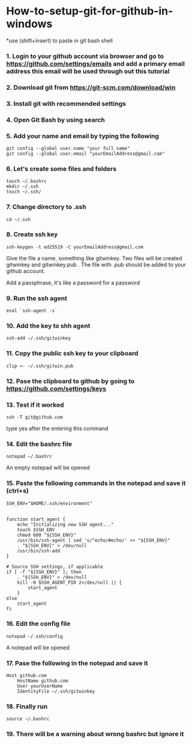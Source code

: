 # How-to-setup-git-for-github-in-windows

*use (shift+insert) to paste in git bash shell
### 1. Login to your github account via browser and go to https://github.com/settings/emails and add a primary email address this email will be used through out this tutorial 

### 2. Download git from https://git-scm.com/download/win

### 3. Install git with recommended settings


### 4. Open Git Bash by using search 

### 5. Add your name and email by typing the following 
```
git config --global user.name "your full name"
git config --global user.email "yourEmailAddress@gmail.com"
```

### 6. Let's create some files and folders
```
touch ~/.bashrc
mkdir ~/.ssh
touch ~/.ssh/
```

### 7. Change directory to .ssh
```
cd ~/.ssh
```

### 8. Create ssh key 
```
ssh-keygen -t ed25519 -C yourEmailAddress@gmail.com
```
Give the file a name, something like gitwinkey.
Two files will be created gitwinkey and gitwinkey.pub . The file with .pub should be added to your github account.

Add a passphrase, it's like a password for a password

### 9. Run the ssh agent
```
eval `ssh-agent -s`
```

### 10. Add the key to shh agent
```
ssh-add ~/.ssh/gitwinkey
```

### 11. Copy the public ssh key to your clipboard
```
clip <- ~/.ssh/gitwin.pub
```
### 12. Pase the clipboard to github by going to https://github.com/settings/keys

### 13. Test if it worked
```
ssh -T git@github.com
```
type yes after the entering this command

### 14. Edit the bashrc file
```
notepad ~/.bashrc
```
An empty notepad will be opened

### 15. Paste the following commands in the notepad and save it (ctrl+s)
```
SSH_ENV="$HOME/.ssh/environment"


function start_agent {
    echo "Initializing new SSH agent..."
    touch $SSH_ENV
    chmod 600 "${SSH_ENV}"
    /usr/bin/ssh-agent | sed 's/^echo/#echo/' >> "${SSH_ENV}"
    . "${SSH_ENV}" > /dev/null
    /usr/bin/ssh-add
}

# Source SSH settings, if applicable
if [ -f "${SSH_ENV}" ]; then
    . "${SSH_ENV}" > /dev/null
    kill -0 $SSH_AGENT_PID 2>/dev/null || {
        start_agent
    }
else
    start_agent
fi
```

### 16. Edit the config file 
```
notepad ~/.ssh/config
```
A notepad will be opened

### 17. Pase the following in the notepad and save it
```
Host github.com
    HostName github.com
    User yourUserName
    IdentityFile ~/.ssh/gitwinkey
```

### 18. Finally run
```
source ~/.bashrc
```
### 19. There will be a warning about wrong bashrc but ignore it






